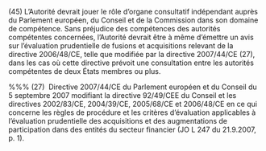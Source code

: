 (45) L’Autorité devrait jouer le rôle d’organe consultatif indépendant auprès du Parlement européen, du Conseil et de la Commission dans son domaine de compétence. Sans préjudice des compétences des autorités compétentes concernées, l’Autorité devrait être à même d’émettre un avis sur l’évaluation prudentielle de fusions et acquisitions relevant de la directive 2006/48/CE, telle que modifiée par la directive 2007/44/CE (27), dans les cas où cette directive prévoit une consultation entre les autorités compétentes de deux États membres ou plus.

%%% (27)  Directive 2007/44/CE du Parlement européen et du Conseil du 5 septembre 2007 modifiant la directive 92/49/CEE du Conseil et les directives 2002/83/CE, 2004/39/CE, 2005/68/CE et 2006/48/CE en ce qui concerne les règles de procédure et les critères d’évaluation applicables à l’évaluation prudentielle des acquisitions et des augmentations de participation dans des entités du secteur financier (JO L 247 du 21.9.2007, p. 1).
